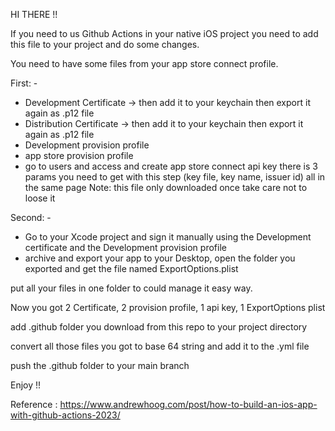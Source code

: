 HI THERE !!

If you need to us Github Actions in your native iOS project you need to add this file to your project and do some changes.

You need to have some files from your app store connect profile.

First: -

 - Development Certificate -> then add it to your keychain then export it again as .p12 file
 - Distribution Certificate -> then add it to your keychain then export it again as .p12 file
 - Development provision profile
 - app store provision profile
 - go to users and access and create app store connect api key
    there is 3 params you need to get with this step (key file, key name, issuer id) all in the same page
    Note: this file only downloaded once take care not to loose it

Second: -
 - Go to your Xcode project and sign it manually using the Development certificate and the Development provision profile
 - archive and export your app to your Desktop, open the folder you exported and get the file named ExportOptions.plist

put all your files in one folder to could manage it easy way.

Now you got 2 Certificate, 2 provision profile, 1 api key, 1 ExportOptions plist

add .github folder you download from this repo to your project directory

convert all those files you got to base 64 string and add it to the .yml file

push the .github folder to your main branch

Enjoy !!

Reference : https://www.andrewhoog.com/post/how-to-build-an-ios-app-with-github-actions-2023/
